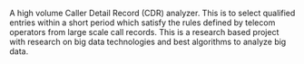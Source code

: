 A high volume Caller Detail Record (CDR) analyzer. This is to select qualified entries within a short period which satisfy the rules defined by telecom operators from large scale call records. This is a research based project with research on big data technologies and best algorithms to analyze big data.
